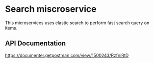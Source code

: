 # Search miscroservice
This microservices uses elastic search to perform fast search query on items.

## API Documentation

https://documenter.getpostman.com/view/1500243/RzfniRtD


